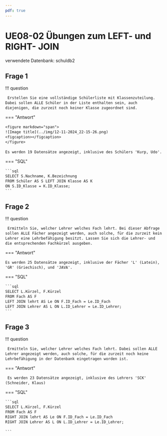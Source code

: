 ```yaml
---
pdf: true
---
```


# UE08-02 Übungen zum LEFT- und RIGHT- JOIN

verwendete Datenbank: schuldb2

## Frage 1

!!! question

     Erstellen Sie eine vollständige Schülerliste mit Klassenzuteilung. Dabei sollen ALLE Schüler in der Liste enthalten sein, auch diejenigen, die zurzeit noch keiner Klasse zugeordnet sind. 
=== "Antwort"

    <figure markdown="span">
    ![Image title](../img/12-11-2024_22-15-26.png)
    <figcaption></figcaption>
    </figure>

    Es werden 19 Datensätze angezeigt, inklusive des Schülers 'Kurp, Udo'.
    
=== "SQL"

    ```sql
    SELECT S.Nachname, K.Bezeichnung 
    FROM Schüler AS S LEFT JOIN Klasse AS K 
    ON S.ID_Klasse = K.ID_Klasse;
    ```

## Frage 2
!!! question

     Ermitteln Sie, welcher Lehrer welches Fach lehrt. Bei dieser Abfrage sollen ALLE Fächer angezeigt werden, auch solche, für die zurzeit kein Lehrer eine Lehrbefähigung besitzt. Lassen Sie sich die Lehrer- und die entsprechenden Fachkürzel ausgeben. 
=== "Antwort"

    

    Es werden 25 Datensätze angezeigt, inklusive der Fächer 'L' (Latein), 'GR' (Griechisch), und 'JAVA'.
    
=== "SQL"

    ```sql
    SELECT L.Kürzel, F.Kürzel 
    FROM Fach AS F
    LEFT JOIN lehrt AS Le ON F.ID_Fach = Le.ID_Fach
    LEFT JOIN Lehrer AS L ON L.ID_Lehrer = Le.ID_Lehrer;
    ```

## Frage 3
!!! question

     Ermitteln Sie, welcher Lehrer welches Fach lehrt. Dabei sollen ALLE Lehrer angezeigt werden, auch solche, für die zurzeit noch keine Lehrbefähigung in der Datenbank eingetragen worden ist. 
=== "Antwort"

    
     Es werden 23 Datensätze angezeigt, inklusive des Lehrers 'SCK' (Schneider, Klaus)
    
    
=== "SQL"

    ```sql
    SELECT L.Kürzel, F.Kürzel
    FROM Fach AS F
    RIGHT JOIN lehrt AS Le ON F.ID_Fach = Le.ID_Fach
    RIGHT JOIN Lehrer AS L ON L.ID_Lehrer = Le.ID_Lehrer;

    ```

